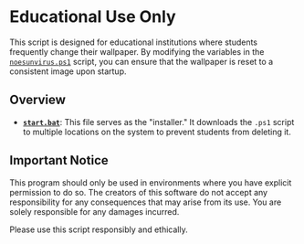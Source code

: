 # Educational Use Only

This script is designed for educational institutions where students frequently change their wallpaper. By modifying the variables in the [`noesunvirus.ps1`](https://github.com/notthecoolguyyouknow/WallpaperChanger/blob/main/noesunvirus.ps1#L27) script, you can ensure that the wallpaper is reset to a consistent image upon startup.

## Overview

- **[`start.bat`](https://github.com/notthecoolguyyouknow/WallpaperChanger/blob/main/start.bat)**: This file serves as the "installer." It downloads the `.ps1` script to multiple locations on the system to prevent students from deleting it.

## Important Notice

This program should only be used in environments where you have explicit permission to do so. The creators of this software do not accept any responsibility for any consequences that may arise from its use. You are solely responsible for any damages incurred.

Please use this script responsibly and ethically.
